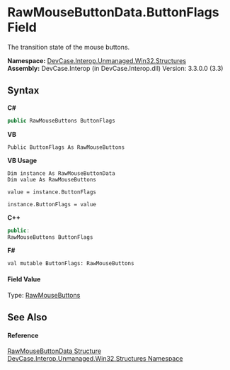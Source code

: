 # RawMouseButtonData.ButtonFlags Field
 

The transition state of the mouse buttons.

**Namespace:**&nbsp;<a href="N_DevCase_Interop_Unmanaged_Win32_Structures">DevCase.Interop.Unmanaged.Win32.Structures</a><br />**Assembly:**&nbsp;DevCase.Interop (in DevCase.Interop.dll) Version: 3.3.0.0 (3.3)

## Syntax

**C#**<br />
``` C#
public RawMouseButtons ButtonFlags
```

**VB**<br />
``` VB
Public ButtonFlags As RawMouseButtons
```

**VB Usage**<br />
``` VB Usage
Dim instance As RawMouseButtonData
Dim value As RawMouseButtons

value = instance.ButtonFlags

instance.ButtonFlags = value
```

**C++**<br />
``` C++
public:
RawMouseButtons ButtonFlags
```

**F#**<br />
``` F#
val mutable ButtonFlags: RawMouseButtons
```


#### Field Value
Type: <a href="T_DevCase_Interop_Unmanaged_Win32_Enums_RawMouseButtons">RawMouseButtons</a>

## See Also


#### Reference
<a href="T_DevCase_Interop_Unmanaged_Win32_Structures_RawMouseButtonData">RawMouseButtonData Structure</a><br /><a href="N_DevCase_Interop_Unmanaged_Win32_Structures">DevCase.Interop.Unmanaged.Win32.Structures Namespace</a><br />